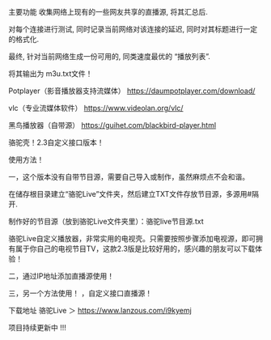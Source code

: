 主要功能
收集网络上现有的一些网友共享的直播源, 将其汇总后.

对每个连接进行测试, 同时记录当前网络对该连接的延迟, 同时对其标题进行一定的格式化.

最终, 针对当前网络生成一份可用的, 同类速度最优的 “播放列表”.

将其输出为 m3u.txt文件！

Potplayer（影音播放器支持流媒体） https://daumpotplayer.com/download/

vlc（专业流媒体软件） https://www.videolan.org/vlc/

黑鸟播放器（自带源） https://guihet.com/blackbird-player.html


骆驼壳！2.3自定义接口版本！

使用方法！

一，这个版本没有自带节目源，需要自己导入或制作，虽然麻烦点不会和谐。

在储存根目录建立“骆驼Live”文件夹，然后建立TXT文件存放节目源，多源用#隔开.

制作好的节目源（放到骆驼Live文件夹里）：骆驼live节目源.txt

骆驼Live自定义播放器，非常实用的电视壳。只需要按照步骤添加电视源，即可拥有属于你自己的电视节目TV，这款2.3版是比较好用的，感兴趣的朋友可以下载体验！

二，通过IP地址添加直播源使用！


三，另一个方法使用！ ，自定义接口直播源！

下载地址
骆驼Live ＞ https://www.lanzous.com/i9kyemj


项目持续更新中 !!!
